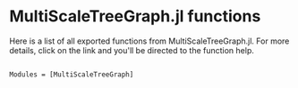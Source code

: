 # MultiScaleTreeGraph.jl functions

Here is a list of all exported functions from MultiScaleTreeGraph.jl. For more details, click on the link and you'll be directed to the function help.

```@index
```

```@autodocs
Modules = [MultiScaleTreeGraph]
```
